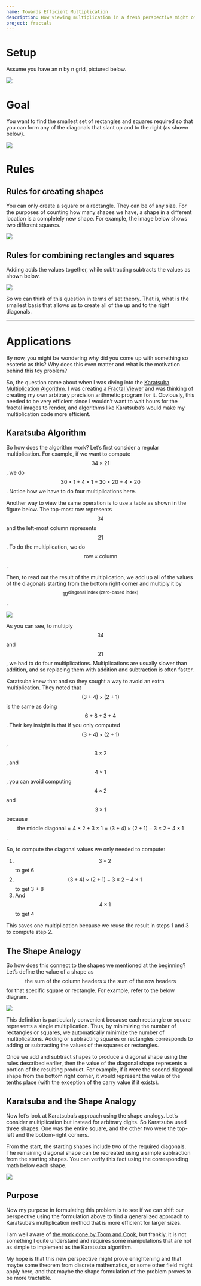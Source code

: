 ```yaml
---
name: Towards Efficient Multiplication
description: How viewing multiplication in a fresh perspective might offer new insights into generalizing the Karatsuba algorithm.
project: fractals
---
```


# Setup
Assume you have an n by n grid, pictured below.

![](/assets/images/2021-04-03-shape-grid.png)
 

# Goal
You want to find the smallest set of rectangles and squares required so that you can form any of the diagonals that slant up and to the right (as shown below). 

![](/assets/images/2021-04-03-shape-diagonals.png)



# Rules
## Rules for creating shapes
You can only create a square or a rectangle. They can be of any size. For the purposes of counting how many shapes we have, a shape in a different location is a completely new shape. For example, the image below shows two different squares.

![](/assets/images/2021-04-03-shape-location-matters.png)


## Rules for combining rectangles and squares
Adding adds the values together, while subtracting subtracts the values as shown below. 

![](/assets/images/2021-04-03-shape-addition-subtraction.png)


So we can think of this question in terms of set theory. That is, what is the smallest basis that allows us to create all of the up and to the right diagonals.

--- 
# Applications
By now, you might be wondering why did you come up with something so esoteric as this? Why does this even matter and what is the motivation behind this toy problem?

So, the question came about when I was diving into the [Karatsuba Multiplication Algorithm](https://en.wikipedia.org/wiki/Karatsuba_algorithm). I was creating a [Fractal Viewer](https://gliu20.github.io/fractals/) and was thinking of creating my own arbitrary precision arithmetic program for it. Obviously, this needed to be very efficient since I wouldn’t want to wait hours for the fractal images to render, and algorithms like Karatsuba’s would make my multiplication code more efficient.

## Karatsuba Algorithm
So how does the algorithm work? Let’s first consider a regular multiplication. For example, if we want to compute $$ 34 \times 21 $$, we do $$ 30 \times 1 +  4 \times 1 + 30 \times 20 + 4 \times 20 $$. Notice how we have to do four multiplications here. 

Another way to view the same operation is to use a table as shown in the figure below. The top-most row represents $$34$$ and the left-most column represents $$21$$. To do the multiplication, we do $$\text{row} \times \text{column}$$. 

Then, to read out the result of the multiplication, we add up all of the values of the diagonals starting from the bottom right corner and multiply it by $$10^{\text{diagonal index (zero-based index)}}$$.

![](/assets/images/2021-04-03-regular-multiplication-table.png)



As you can see, to multiply $$34$$ and $$21$$, we had to do four multiplications. Multiplications are usually slower than addition, and so replacing them with addition and subtraction is often faster.

Karatsuba knew that and so they sought a way to avoid an extra multiplication. They noted that $$(3 + 4) \times (2 + 1)$$ is the same as doing $$ 6 + 8 + 3 + 4$$. Their key insight is that if you only computed $$(3 + 4) \times (2 + 1)$$, $$3 \times 2$$, and $$4 \times 1$$, you can avoid computing $$4 \times 2$$ and $$3 \times 1$$ because $$\text{the middle diagonal} = 4 \times 2 + 3 \times 1 = (3 + 4) \times (2 + 1) - 3 \times 2 - 4 \times 1$$. 

So, to compute the diagonal values we only needed to compute:
1. $$3 \times 2$$ to get 6
2. $$(3 + 4) \times (2 + 1) - 3 \times 2 - 4 \times 1$$ to get 3 + 8
3. And $$4 \times 1$$ to get 4

This saves one multiplication because we reuse the result in steps 1 and 3 to compute step 2.
## The Shape Analogy
So how does this connect to the shapes we mentioned at the beginning? Let’s define the value of a shape as $$ \text{the sum of the column headers} \times \text{the sum of the row headers}$$ for that specific square or rectangle. For example, refer to the below diagram. 

![](/assets/images/2021-04-03-shape-value-equivalency.png)



This definition is particularly convenient because each rectangle or square represents a single multiplication. Thus, by minimizing the number of rectangles or squares, we automatically minimize the number of multiplications. Adding or subtracting squares or rectangles corresponds to adding or subtracting the values of the squares or rectangles. 

Once we add and subtract shapes to produce a diagonal shape using the rules described earlier, then the value of the diagonal shape represents a portion of the resulting product. For example, if it were the second diagonal shape from the bottom right corner, it would represent the value of the tenths place (with the exception of the carry value if it exists). 

## Karatsuba and the Shape Analogy
Now let’s look at Karatsuba’s approach using the shape analogy. Let’s consider multiplication but instead for arbitrary digits. So Karatsuba used three shapes. One was the entire square, and the other two were the top-left and the bottom-right corners.

From the start, the starting shapes include two of the required diagonals. The remaining diagonal shape can be recreated using a simple subtraction from the starting shapes. You can verify this fact using the corresponding math below each shape.

![](/assets/images/2021-04-03-karatsuba-multiplication-efficiency.png)


## Purpose
Now my purpose in formulating this problem is to see if we can shift our perspective using the formulation above to find a generalized approach to Karatsuba’s multiplication method that is more efficient for larger sizes. 

I am well aware of [the work done by Toom and Cook](https://en.wikipedia.org/wiki/Toom%E2%80%93Cook_multiplication), but frankly, it is not something I quite understand and requires some manipulations that are not as simple to implement as the Karatsuba algorithm.

My hope is that this new perspective might prove enlightening and that maybe some theorem from discrete mathematics, or some other field might apply here, and that maybe the shape formulation of the problem proves to be more tractable.
